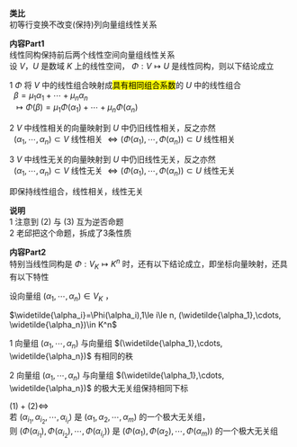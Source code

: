 **类比**  
初等行变换不改变(保持)列向量组线性关系  
  
**内容Part1**  
线性同构保持前后两个线性空间向量组线性关系  
设 $V，U$ 是数域 $K$ 上的线性空间， $\Phi:V\longmapsto U$ 是线性同构，则以下结论成立  
  
1  $\Phi$ 将 $V$ 中的线性组合映射成<mark>具有相同组合系数</mark>的 $U$ 中的线性组合  
 $\enspace\beta=\mu_1\alpha_1+\cdots+\mu_n\alpha_n$   
 $\enspace\longmapsto\Phi(\beta)=\mu_1\Phi(\alpha_1)+\cdots+\mu_n\Phi(\alpha_n)$   
  
2  $V$ 中线性相关的向量映射到 $U$ 中仍旧线性相关，反之亦然  
 $\enspace(\alpha_1,\cdots,\alpha_n)\subset V$ 线性相关 $\Leftrightarrow(\Phi(\alpha_1),\cdots,\Phi(\alpha_n))\subset U$ 线性相关  
  
3  $V$ 中线性无关的向量映射到 $U$ 中仍旧线性无关，反之亦然  
 $\enspace(\alpha_1,\cdots,\alpha_n)\subset V$ 线性无关 $\Leftrightarrow(\Phi(\alpha_1),\cdots,\Phi(\alpha_n))\subset U$ 线性无关  
  
即保持线性组合，线性相关，线性无关  
  
**说明**  
1 注意到 $(2)$ 与 $(3)$ 互为逆否命题  
2 老邱把这个命题，拆成了3条性质  
  
**内容Part2**  
特别当线性同构是 $\Phi:V_K\longmapsto K^n$ 时，还有以下结论成立，即坐标向量映射，还具有以下特性  
  
设向量组 $(\alpha_1,\cdots,\alpha_n)\in V_K$ ，  
  
 $\widetilde{\alpha_i}=\Phi(\alpha_i),1\le i\le n,  
(\widetilde{\alpha_1},\cdots,  
\widetilde{\alpha_n})\in K^n$   
  
1 向量组 $(\alpha_1,\cdots,\alpha_n)$ 与向量组 $(\widetilde{\alpha_1},\cdots,  
\widetilde{\alpha_n})$ 有相同的秩  
  
2 向量组 $(\alpha_1,\cdots,\alpha_n)$ 与向量组 $(\widetilde{\alpha_1},\cdots,  
\widetilde{\alpha_n})$ 的极大无关组保持相同下标  
  
 $(1)+(2)\Leftrightarrow$   
若 $(\alpha_{i_1},\alpha_{i_2},\cdots,\alpha_{i_r})$ 是 $(\alpha_1,\alpha_2,\cdots,\alpha_m)$ 的一个极大无关组，  
则 $(\Phi(\alpha_{i_1}),\Phi(\alpha_{i_2}),\cdots,\Phi(\alpha_{i_r}))$ 是 $(\Phi(\alpha_1),\Phi(\alpha_2),\cdots,\Phi(\alpha_m))$ 的一个极大无关组  
